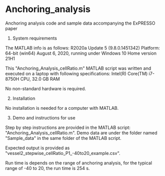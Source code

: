 # Anchoring_analysis

Anchoring analysis code and sample data accompanying the ExPRESSO paper

1. System requirements

The MATLAB info is as follows: R2020a Update 5 (9.8.0.1451342) Platform: 64-bit (win64) August 6, 2020, running under Windows 10 Home version 21H1

This "Anchoring_Analysis_cellRatio.m" MATLAB script was written and executed on a laptop with following specifications: Intel(R) Core(TM) i7-8750H CPU, 32.0 GB RAM

No non-standard hardware is required.

2. Installation

No installation is needed for a computer with MATLAB.

3. Demo and instructions for use

Step by step instructions are provided in the MATLAB script: "Anchoring_Analysis_cellRatio.m". Demo data are under the folder named "Sample_data" in the same folder of the MATLAB script.

Expected output is provided as "vessel2_stepwise_cellRatio_P1_-40to20_example.csv".

Run time is depends on the range of anchoring analysis, for the typical range of -40 to 20, the run time is 254 s. 

